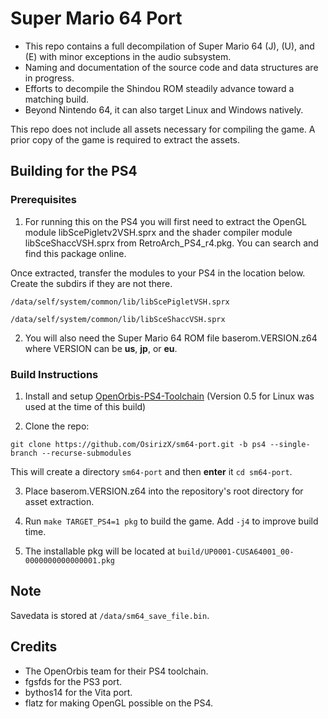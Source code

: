 # Super Mario 64 Port

- This repo contains a full decompilation of Super Mario 64 (J), (U), and (E) with minor exceptions in the audio subsystem.
- Naming and documentation of the source code and data structures are in progress.
- Efforts to decompile the Shindou ROM steadily advance toward a matching build.
- Beyond Nintendo 64, it can also target Linux and Windows natively.

This repo does not include all assets necessary for compiling the game.
A prior copy of the game is required to extract the assets.

## Building for the PS4

### Prerequisites
1. For running this on the PS4 you will first need to extract the OpenGL module libScePigletv2VSH.sprx and the shader compiler module libSceShaccVSH.sprx from RetroArch_PS4_r4.pkg. You can search and find this package online.

  Once extracted, transfer the modules to your PS4 in the location below. Create the subdirs if they are not there.

  `/data/self/system/common/lib/libScePigletVSH.sprx`

  `/data/self/system/common/lib/libSceShaccVSH.sprx`

2. You will also need the Super Mario 64 ROM file baserom.VERSION.z64 where VERSION can be **us**, **jp**, or **eu**.

### Build Instructions

1. Install and setup [OpenOrbis-PS4-Toolchain](https://github.com/OpenOrbis/OpenOrbis-PS4-Toolchain/releases) (Version 0.5 for Linux was used at the time of this build)

2. Clone the repo:

  `git clone https://github.com/OsirizX/sm64-port.git -b ps4 --single-branch --recurse-submodules`

  This will create a directory `sm64-port` and then **enter** it `cd sm64-port`.

3. Place baserom.VERSION.z64 into the repository's root directory for asset extraction.

4. Run `make TARGET_PS4=1 pkg` to build the game. Add `-j4` to improve build time.

5. The installable pkg will be located at `build/UP0001-CUSA64001_00-0000000000000001.pkg`

## Note
Savedata is stored at `/data/sm64_save_file.bin`.

## Credits

* The OpenOrbis team for their PS4 toolchain.
* fgsfds for the PS3 port.
* bythos14 for the Vita port.
* flatz for making OpenGL possible on the PS4.
